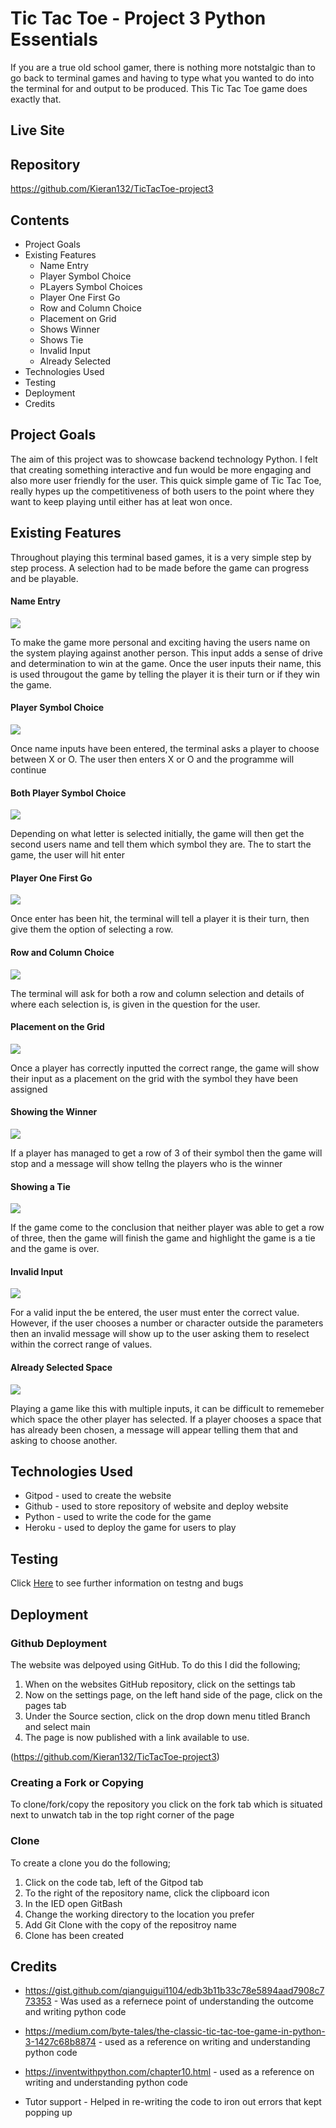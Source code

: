 # Tic Tac Toe - Project 3 Python Essentials
If you are a true old school gamer, there is nothing more notstalgic than to go back to terminal games and having to type what you wanted to do into the terminal for and output to be produced. This Tic Tac Toe game does exactly that.

## Live Site 


## Repository
https://github.com/Kieran132/TicTacToe-project3

## Contents
- Project Goals
- Existing Features
    - Name Entry
    - Player Symbol Choice
    - PLayers Symbol Choices
    - Player One First Go
    - Row and Column Choice
    - Placement on Grid
    - Shows Winner
    - Shows Tie
    - Invalid Input
    - Already Selected
- Technologies Used
- Testing
- Deployment
- Credits

## Project Goals
The aim of this project was to showcase backend technology Python. I felt that creating something interactive and fun would be more engaging and also more user friendly for the user. This quick simple game of Tic Tac Toe, really hypes up the competitiveness of both users to the point where they want to keep playing until either has at leat won once.

## Existing Features
Throughout playing this terminal based games, it is a very simple step by step process. A selection had to be made before the game can progress and be playable.

#### Name Entry

<img src="assests/README.md photos/name_entry.png">

To make the game more personal and exciting having the users name on the system playing against another person. This input adds a sense of drive and determination to win at the game. Once the user inputs their name, this is used througout the game by telling the player it is their turn or if they win the game.

#### Player Symbol Choice

<img src="assests/README.md photos/player_1_symbol_choice.png">

Once name inputs have been entered, the terminal asks a player to choose between X or O. The user then enters X or O and the programme will continue

#### Both Player Symbol Choice

<img src="assests/README.md photos/shows_players_symbols.png">

Depending on what letter is selected initially, the game will then get the second users name and tell them which symbol they are. The to start the game, the user will hit enter

#### Player One First Go

<img src="assests/README.md photos/player_1_first_go.png">

Once enter has been hit, the terminal will tell a player it is their turn, then give them the option of selecting a row.

#### Row and Column Choice

<img src="assests/README.md photos/shows_column_row_choice.png">

The terminal will ask for both a row and column selection and details of where each selection is, is given in the question for the user.

#### Placement on the Grid

<img src="assests/README.md photos/shows_selection_on_grid.png">

Once a player has correctly inputted the correct range, the game will show their input as a placement on the grid with the symbol they have been assigned

#### Showing the Winner

<img src="assests/README.md photos/shows_winner.png">

If a player has managed to get a row of 3 of their symbol then the game will stop and a message will show tellng the players who is the winner

#### Showing a Tie

<img src="assests/README.md photos/shows_tie.png">

If the game come to the conclusion that neither player was able to get a row of three, then the game will finish the game and highlight the game is a tie and the game is over.

#### Invalid Input

<img src="assests/README.md photos/invalid-entry.png">

For a valid input the be entered, the user must enter the correct value. However, if the user chooses a number or character outside the parameters then an invalid message will show up to the user asking them to reselect within the correct range of values.

#### Already Selected Space

<img src="assests/README.md photos/already_selected.png">

Playing a game like this with multiple inputs, it can be difficult to rememeber which space the other player has selected. If a player chooses a space that has already been chosen, a message will appear telling them that and asking to choose another.

## Technologies Used
- Gitpod - used to create the website
- Github - used to store repository of website and deploy website
- Python - used to write the code for the game
- Heroku - used to deploy the game for users to play

## Testing

Click [Here](/TESTING.md) to see further information on testng and bugs

## Deployment

### Github Deployment
The website was delpoyed using GitHub. To do this I did the following;
1. When on the websites GitHub repository, click on the settings tab
2. Now on the settings page, on the left hand side of the page, click on the pages tab
3. Under the Source section, click on the drop down menu titled Branch and select main
4. The page is now published with a link available to use.

(https://github.com/Kieran132/TicTacToe-project3)

### Creating a Fork or Copying
To clone/fork/copy the repository you click on the fork tab which is situated next to unwatch tab in the top right corner of the page

### Clone
To create a clone you do the following;
1. Click on the code tab, left of the Gitpod tab
2. To the right of the repository name, click the clipboard icon
3. In the IED open GitBash
4. Change the working directory to the location you prefer
5. Add Git Clone with the copy of the repositroy name
6. Clone has been created


## Credits

- https://gist.github.com/qianguigui1104/edb3b11b33c78e5894aad7908c773353 - Was used as a refernece point of understanding the outcome and writing python code

- https://medium.com/byte-tales/the-classic-tic-tac-toe-game-in-python-3-1427c68b8874 - used as a reference on writing and understanding python code

- https://inventwithpython.com/chapter10.html - used as a reference on writing and understanding python code

- Tutor support - Helped in re-writing the code to iron out errors that kept popping up

